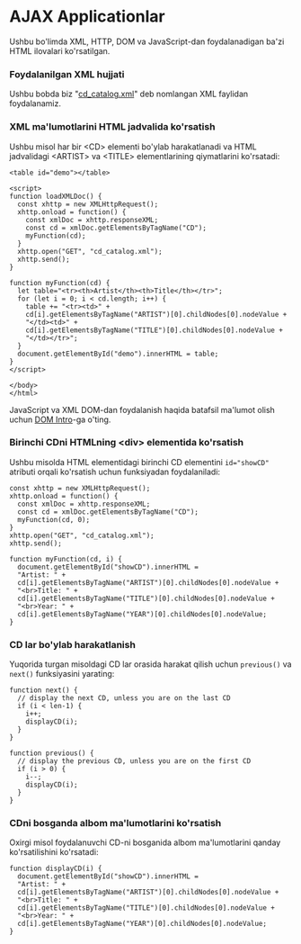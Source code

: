 # AJAX Applicationlar

Ushbu bo'limda XML, HTTP, DOM va JavaScript-dan foydalanadigan ba'zi HTML ilovalari ko'rsatilgan.

### Foydalanilgan XML hujjati

Ushbu bobda biz "[cd\_catalog.xml](https://www.w3schools.com/js/cd\_catalog.xml)" deb nomlangan XML faylidan foydalanamiz.

### XML ma'lumotlarini HTML jadvalida ko'rsatish

Ushbu misol har bir \<CD> elementi bo'ylab harakatlanadi va HTML jadvalidagi \<ARTIST> va \<TITLE> elementlarining qiymatlarini ko'rsatadi:

```
<table id="demo"></table>

<script>
function loadXMLDoc() {
  const xhttp = new XMLHttpRequest();
  xhttp.onload = function() {
    const xmlDoc = xhttp.responseXML;
    const cd = xmlDoc.getElementsByTagName("CD");
    myFunction(cd);
  }
  xhttp.open("GET", "cd_catalog.xml");
  xhttp.send();
}

function myFunction(cd) {
  let table="<tr><th>Artist</th><th>Title</th></tr>";
  for (let i = 0; i < cd.length; i++) {
    table += "<tr><td>" +
    cd[i].getElementsByTagName("ARTIST")[0].childNodes[0].nodeValue +
    "</td><td>" +
    cd[i].getElementsByTagName("TITLE")[0].childNodes[0].nodeValue +
    "</td></tr>";
  }
  document.getElementById("demo").innerHTML = table;
}
</script>

</body>
</html>
```

JavaScript va XML DOM-dan foydalanish haqida batafsil ma'lumot olish uchun [DOM Intro](../js-html-dom/domga-kirish.md)-ga o'ting.

### Birinchi CDni HTMLning \<div> elementida ko'rsatish

Ushbu misolda HTML elementidagi birinchi CD elementini `id="showCD"` atributi orqali ko'rsatish uchun funksiyadan foydalaniladi:

```
const xhttp = new XMLHttpRequest();
xhttp.onload = function() {
  const xmlDoc = xhttp.responseXML;
  const cd = xmlDoc.getElementsByTagName("CD");
  myFunction(cd, 0);
}
xhttp.open("GET", "cd_catalog.xml");
xhttp.send();

function myFunction(cd, i) {
  document.getElementById("showCD").innerHTML =
  "Artist: " +
  cd[i].getElementsByTagName("ARTIST")[0].childNodes[0].nodeValue +
  "<br>Title: " +
  cd[i].getElementsByTagName("TITLE")[0].childNodes[0].nodeValue +
  "<br>Year: " +
  cd[i].getElementsByTagName("YEAR")[0].childNodes[0].nodeValue;
}
```

### CD lar bo'ylab harakatlanish

Yuqorida turgan misoldagi CD lar orasida harakat qilish uchun `previous()` va `next()` funksiyasini yarating:

```
function next() {
  // display the next CD, unless you are on the last CD
  if (i < len-1) {
    i++;
    displayCD(i);
  }
}

function previous() {
  // display the previous CD, unless you are on the first CD
  if (i > 0) {
    i--;
    displayCD(i);
  }
}
```

### CDni bosganda albom ma'lumotlarini ko'rsatish

Oxirgi misol foydalanuvchi CD-ni bosganida albom ma'lumotlarini qanday ko'rsatilishini ko'rsatadi:

```
function displayCD(i) {
  document.getElementById("showCD").innerHTML =
  "Artist: " +
  cd[i].getElementsByTagName("ARTIST")[0].childNodes[0].nodeValue +
  "<br>Title: " +
  cd[i].getElementsByTagName("TITLE")[0].childNodes[0].nodeValue +
  "<br>Year: " +
  cd[i].getElementsByTagName("YEAR")[0].childNodes[0].nodeValue;
}
```
